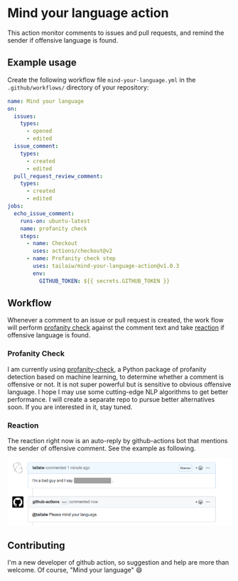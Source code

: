 # Mind your language action

This action monitor comments to issues and pull requests, and remind the sender if offensive language is found.

## Example usage

Create the following workflow file `mind-your-language.yml` in the `.github/workflows/` directory of your repository:

```yml
name: Mind your language
on:
  issues:
    types:
      - opened
      - edited
  issue_comment:
    types:
      - created
      - edited
  pull_request_review_comment:
    types:
      - created
      - edited
jobs:
  echo_issue_comment:
    runs-on: ubuntu-latest
    name: profanity check
    steps:
      - name: Checkout
        uses: actions/checkout@v2
      - name: Profanity check step
        uses: tailaiw/mind-your-language-action@v1.0.3
        env:
          GITHUB_TOKEN: ${{ secrets.GITHUB_TOKEN }}
```

## Workflow

Whenever a comment to an issue or pull request is created, the work flow will perform [profanity check](#profanity-check) against the comment text and take [reaction](#reaction) if offensive language is found.

### Profanity Check

I am currently using [profanity-check](https://github.com/vzhou842/profanity-check), a Python package of profanity detection based on machine learning, to determine whether a comment is offensive or not. It is not super powerful but is sensitive to obvious offensive language. I hope I may use some cutting-edge NLP algorithms to get better performance. I will create a separate repo to pursue better alternatives soon. If you are interested in it, stay tuned.

### Reaction

The reaction right now is an auto-reply by github-actions bot that mentions the sender of offensive comment. See the example as following.

![example.png](./example.png)


## Contributing

I'm a new developer of github action, so suggestion and help are more than welcome. Of course, "Mind your language" :smile: